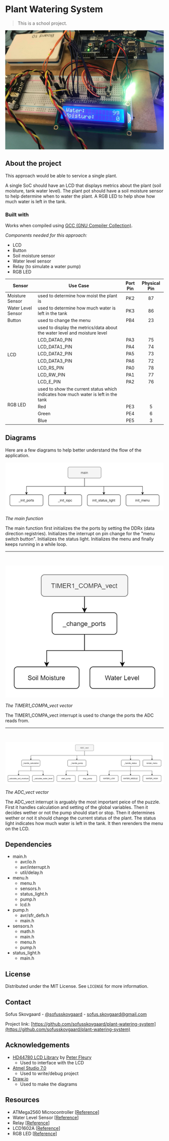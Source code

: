 # Plant Watering System

> This is a school project.

![circuit](images/circuit.jpg)

## About the project

This approach would be able to service a single plant.

A single SoC should have an LCD that displays metrics about the plant (soil moisture, tank water level). The plant pot should have a soil moisture sensor to help determine when to water the plant. A RGB LED to help show how much water is left in the tank.

### Built with

Works when compiled using [GCC (GNU Compiler Collection)](https://gcc.gnu.org/).

_Components needed for this approach:_

- LCD
- Button
- Soil moisture sensor
- Water level sensor
- Relay (to simulate a water pump)
- RGB LED

<table>
  <thead>
  <tr>
    <th>Sensor</th>
    <th>Use Case</th>
    <th align="center">Port Pin</th>
    <th align="center">Physical Pin</th>
  </tr>
  </thead>
  <tbody>

  <tr>
    <td>Moisture Sensor</td>
    <td>used to determine how moist the plant is</td>
    <td align="center">PK2</td>
    <td align="center">87</td>
  </tr>
  <tr>
    <td>Water Level Sensor</td>
    <td>used to determine how much water is left in the tank</td>
    <td align="center">PK3</td>
    <td align="center">86</td>
  </tr>
  <tr>
    <td>Button</td>
    <td>used to change the menu</td>
    <td align="center">PB4</td>
    <td align="center">23</td>
  </tr>

  <tr>
    <td rowspan=8>LCD</td>
    <td>used to display the metrics/data about the water level and moisture level</td>
    <td></td>
    <td></td>
  </tr>

  <tr>
    <td>LCD_DATA0_PIN</td>
    <td align="center">PA3</td>
    <td align="center">75</td>
  </tr>

  <tr>
    <td>LCD_DATA1_PIN</td>
    <td align="center">PA4</td>
    <td align="center">74</td>
  </tr>

  <tr>
    <td>LCD_DATA2_PIN</td>
    <td align="center">PA5</td>
    <td align="center">73</td>
  </tr>

  <tr>
    <td>LCD_DATA3_PIN</td>
    <td align="center">PA6</td>
    <td align="center">72</td>
  </tr>

  <tr>
    <td>LCD_RS_PIN</td>
    <td align="center">PA0</td>
    <td align="center">78</td>
  </tr>

  <tr>
    <td>LCD_RW_PIN</td>
    <td align="center">PA1</td>
    <td align="center">77</td>
  </tr>

  <tr>
    <td>LCD_E_PIN</td>
    <td align="center">PA2</td>
    <td align="center">76</td>
  </tr>

  <tr>
    <td rowspan=4>RGB LED</td>
    <td>used to show the current status which indicates how much water is left in the tank</td>
    <td></td>
    <td></td>
  </tr>

  <tr>
    <td>Red</td>
    <td align="center">PE3</td>
    <td align="center">5</td>
  </tr>

  <tr>
    <td>Green</td>
    <td align="center">PE4</td>
    <td align="center">6</td>
  </tr>

  <tr>
    <td>Blue</td>
    <td align="center">PE5</td>
    <td align="center">3</td>
  </tr>

  </tbody>
</table>

## Diagrams

Here are a few diagrams to help better understand the flow of the application.

![The main function](images/diagram_main.jpg 'The main function')

_The main function_

The main function first initializes the the ports by setting the DDRx (data direction registries). Initializes the interrupt on pin change for the "menu switch button". Initializes the status light. Initializes the menu and finally keeps running in a while loop.

---

<br />

![The TIMER1_COMPA_vect vector](images/diagram_timer1_compa_vect.jpg 'The TIMER1_COMPA_vect vector')

_The TIMER1_COMPA_vect vector_

The TIMER1_COMPA_vect interrupt is used to change the ports the ADC reads from.

---

<br />

![The ADC_vect vector](images/diagram_adc_vect.jpg 'The ADC_vect vector')

_The ADC_vect vector_

The ADC_vect interrupt is arguably the most important peice of the puzzle. First it handles calculation and setting of the global variables. Then it decides wether or not the pump should start or stop. Then it determines wether or not it should change the current status of the plant. The status light indicates how much water is left in the tank. It then rerenders the menu on the LCD.

## Dependencies

- main.h
  - avr/io.h
  - avr/interrupt.h
  - util/delay.h
- menu.h
  - menu.h
  - sensors.h
  - status_light.h
  - pump.h
  - lcd.h
- pump.h
  - avr/sfr_defs.h
  - main.h
- sensors.h
  - math.h
  - main.h
  - menu.h
  - pump.h
- status_light.h
  - main.h

## License

Distributed under the MIT License. See `LICENSE` for more information.

## Contact

Sofus Skovgaard - [@sofusskovgaard](https://twitter.com/sofusskovgaard) - [sofus.skovgaard@gmail.com](mailto:sofus.skovgaard@gmail.com)

Project link: [https://github.com/sofusskovgaard/plant-watering-system](https://github.com/sofusskovgaard/plant-watering-system)

## Acknowledgements

- [HD44780 LCD Library](http://www.peterfleury.epizy.com/avr-lcd44780.html) by [Peter Fleury](http://www.peterfleury.epizy.com/)
  - Used to interface with the LCD
- [Atmel Studio 7.0](https://www.microchip.com/mplab/microchip-studio)
  - Used to write/debug project
- [Draw.io](https://draw.io)
  - Used to make the diagrams

## Resources

- ATMega2560 Microcontroller [[Reference](references/microcontroller.pdf)]
- Water Level Sensor [[Reference](references/water_level_sensor.pdf)]
- Relay [[Reference](references/relay.pdf)]
- LCD1602A [[Reference](references/lcd.pdf)]
- RGB LED [[Reference](references/led.pdf)]
